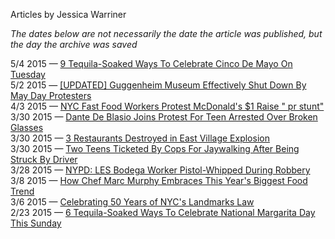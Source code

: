 Articles by Jessica Warriner

*The dates below are not necessarily the date the article was published, but the day the archive was saved*

5/4 2015 — [9 Tequila-Soaked Ways To Celebrate Cinco De Mayo On Tuesday](https://web.archive.org/web/20150504190823/http://gothamist.com/2015/05/04/cinco_de_mayo_roundup.php)  
5/2 2015 — [[UPDATED] Guggenheim Museum Effectively Shut Down By May Day Protesters](https://web.archive.org/web/20150502190807/http://gothamist.com/2015/05/01/guggenheim_occupied.php)  
4/3 2015 — [NYC Fast Food Workers Protest McDonald\'s $1 Raise \" pr stunt\"](https://web.archive.org/web/20150403063103/http://gothamist.com/2015/04/02/mcdonalds_protest_nyc.php)  
3/30 2015 — [Dante De Blasio Joins Protest For Teen Arrested Over Broken Glasses](https://web.archive.org/web/20150330065219/http://gothamist.com/2015/03/28/dante_de_blasio_joins_protest_for_t.php)  
3/30 2015 — [3 Restaurants Destroyed in East Village Explosion](https://web.archive.org/web/20150330065219/http://gothamist.com/2015/03/28/thursdays_east_village_explosion_to.php)  
3/30 2015 — [Two Teens Ticketed By Cops For Jaywalking After Being Struck By Driver](https://web.archive.org/web/20150330065219/http://gothamist.com/2015/03/28/two_teens_hit_by_car.php)  
3/28 2015 — [NYPD: LES Bodega Worker Pistol-Whipped During Robbery](https://web.archive.org/web/20150328232906/http://gothamist.com/2015/03/28/_the_police_are_asking.php)  
3/8 2015 — [How Chef Marc Murphy Embraces This Year\'s Biggest Food Trend](https://web.archive.org/web/20150308054303/http://gothamist.com/2015/03/07/marc_murphy_food_trend.php)  
3/6 2015 — [Celebrating 50 Years of NYC\'s Landmarks Law](https://web.archive.org/web/20150306235808/http://gothamist.com/2015/03/06/landmarks_history.php)  
2/23 2015 — [6 Tequila-Soaked Ways To Celebrate National Margarita Day This Sunday](https://web.archive.org/web/20150223042608/http://gothamist.com/2015/02/21/tequila_for_what_ails_you.php)  
